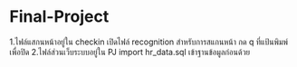 # Final-Project
1.ไฟล์แสกนหน้าอยู่ใน checkin เปิดไฟล์ recognition สำหรับการสแกนหน้า กด q ที่แป้นพิมพ์เพื่อปิด
2.ไฟล์ส่วนเว็บระบบอยู่ใน PJ import hr_data.sql เข้าฐานข้อมูลก่อนด้วย

